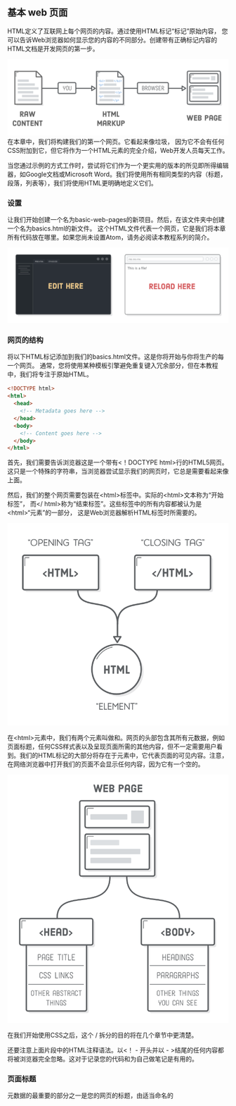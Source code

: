 ## 基本 web 页面

HTML定义了互联网上每个网页的内容。通过使用HTML标记“标记”原始内容，
您可以告诉Web浏览器如何显示您的内容的不同部分。创建带有正确标记内容的HTML文档是开发网页的第一步。

![Image](../images/basic-web-pages/1.png)
在本章中，我们将构建我们的第一个网页。它看起来像垃圾，
因为它不会有任何CSS附加到它，但它将作为一个HTML元素的完全介绍，Web开发人员每天工作。

当您通过示例的方式工作时，尝试将它们作为一个更实用的版本的所见即所得编辑器，如Google文档或Microsoft Word。我们将使用所有相同类型的内容（标题，段落，列表等），我们将使用HTML更明确地定义它们。

### 设置

让我们开始创建一个名为basic-web-pages的新项目。然后，在该文件夹中创建一个名为basics.html的新文件。
这个HTML文件代表一个网页，它是我们将本章所有代码放在哪里。如果您尚未设置Atom，请务必阅读本教程系列的简介。

![Image](../images/basic-web-pages/2.png)

### 网页的结构

将以下HTML标记添加到我们的basics.html文件。这是你将开始与你将生产的每一个网页。
通常，您将使用某种模板引擎避免重复键入冗余部分，但在本教程中，我们将专注于原始HTML。

```html
<!DOCTYPE html>
<html>
  <head>
    <!-- Metadata goes here -->
  </head>
  <body>
    <!-- Content goes here -->
  </body>
</html>
```

首先，我们需要告诉浏览器这是一个带有<！DOCTYPE html>行的HTML5网页。这只是一个特殊的字符串，当浏览器尝试显示我们的网页时，它总是需要看起来像上面。

然后，我们的整个网页需要包装在&lt;html&gt;标签中。实际的&lt;html&gt;文本称为“开始标签”，
而</ html>称为“结束标签”。这些标签中的所有内容都被认为是&lt;html&gt;“元素”的一部分，
这是Web浏览器解析HTML标签时所需要的。

![Image](../images/basic-web-pages/3.png)

在&lt;html&gt;元素中，我们有两个元素叫做<head>和<body>。网页的头部包含其所有元数据，例如页面标题，任何CSS样式表以及呈现页面所需的其他内容，但不一定需要用户看到。我们的HTML标记的大部分将存在于<body>元素中，它代表页面的可见内容。注意，在网络浏览器中打开我们的页面不会显示任何内容，因为它有一个空的<body>。

![Image](../images/basic-web-pages/4.png)

在我们开始使用CSS之后，这个<head> / <body>拆分的目的将在几个章节中更清楚。

还要注意上面片段中的HTML注释语法。以<！ - 开头并以 - >结尾的任何内容都将被浏览器完全忽略。这对于记录您的代码和为自己做笔记是有用的。

### 页面标题

元数据的最重要的部分之一是您的网页的标题，由适当命名的<title>元素定义。浏览器会在您的网页的标签中显示此信息，Google会在搜索引擎结果中显示此信息

请尝试更新我们的basic.html文件的<head>，以匹配以下内容：

```html
<!DOCTYPE html>
<html>
  <head>
    <title>Interneting Is Easy!</title>
  </head>
  <body>
    <!-- Content goes here -->
  </body>
</html>
```

当您在浏览器中重新载入网页时，您应该仍会看到一个空白网页，但您也会看到Interneting Is Easy！在浏览器标签：

![Image](../images/basic-web-pages/5.png)

请注意我们网页中的所有HTML标记如何整齐嵌套。确保没有重叠的元素是非常重要的。例如，<title>元素应在<head>中，因此您永远不想在结束</ title>标记之前添加结束</ head>标记：

```html
<!-- (Don't ever do this) -->
<head>
  <title>Interneting Is Easy!</head>
</title>
```

### 段落
标题都很好，但是让我们做一些我们可以看到的东西。 <p>元素将其中的所有文本标记为不同的段落。尝试将以下<p>元素添加到我们的网页正文：
```html
<!DOCTYPE html>
<html>
  <head>
    <title>Interneting Is Easy!</title>
  </head>
  <body>
    <p>First, we need to learn some basic HTML.</p>
  </body>
</html>
```
您现在应该可以在页面上看到一些内容。再次，因为这是我们想要显示的内容，它需要进入<body>元素，而不是<head>。

![Image](../images/basic-web-pages/6.png)

还要注意<p>和<title>元素如何缩进两次，而<body>和<head>缩进一次。缩进这样的嵌套元素是一个重要的最佳实践，使您的HTML更容易阅读其他开发人员（或自己，如果你回来5个月从现在，想要改变一些东西）。

由您和您的开发团队决定是否要对缩进使用空格或制表符。您可以在文本编辑器中的Atom > Preferences > Editor下设置此首选项，然后向下滚动到“标签类型”设置。

### 标题

标题就像Title，但它们实际上显示在页面上。 HTML提供六个级别的标题，并且相应的元素是：&lt;h1&gt;，&lt;h2&gt;，&lt;h3&gt;，...，&lt;h6&gt;。数字越高，标题越不突出。

页面上的第一个标题通常应为&lt;h1&gt;，因此我们在现有的&lt;p&gt;元素上方插入一个。第一个&lt;h1&gt;元素匹配文档的&lt;title&gt;是非常普遍的，因为它在这里：

```html
<body>
  <h1>Interneting Is Easy!</h1>
  <p>First, we need to learn some basic HTML.</p>
</body>
```

默认情况下，浏览器在较小的字体中呈现不太重要的标题。例如，让我们包括一个二级标题，看看会发生什么：

```html
<!DOCTYPE html>
<html>
  <head>
    <title>Interneting Is Easy!</title>
  </head>
  <body>
    <h1>Interneting Is Easy!</h1>
    <p>First, we need to learn some basic HTML.</p>

    <h2>Headings</h2>
    <p>Headings define the outline of your site. There are six levels of
    headings.</p>
  </body>
</html>
```

网页看起来像这样：
![Image](../images/basic-web-pages/7.png)

标题是标记内容不同部分的主要方式。他们定义您的网页的轮廓，人类和搜索引擎看到它，这使得选择相关的标题对于高质量的网页必不可少。

### 无序列表

每当您使用HTML标记包围一段文字时，都会为该文本添加新的含义。在<ul>标记中包含内容会告诉浏览器，其中的内容应该呈现为“无序列表”。要表示该列表中的各个项目，请将它们包装在<li>标记中，如下所示：

```html
<h2>Lists</h2>

<p>This is how you make an unordered list:</p>

<ul>
  <li>Add a "ul" element (it stands for unordered list)</li>
  <li>Add each item in its own "li" element</li>
  <li>They don't need to be in any particular order</li>
</ul>
```

将此标记添加到<body>元素（现有内容下方）后，您应该会看到一个带有每个<li>元素的专用项目符号的项目符号列表

![Image](../images/basic-web-pages/8.png)

HTML规范定义了关于什么元素可以进入其他元素的严格规则。在这种情况下，<ul>元素应该只包含<li>元素，这意味着你不应该这样写：

```html
<!--不要这样写-->
<ul>
  <p>Add a "ul" element (it stands for unordered list)</p>
</ul>
```
相反，您应该用<li>标记包装该段：
```html
<ul>
  <li><p>Add a "ul" element (it stands for unordered list)</p></li>
</ul>
```

我们如何知道<ul>只接受<li>元素并且<li>允许嵌套段落？因为[Mozilla开发人员网络（MDN）](https://developer.mozilla.org/en-US/docs/Web/HTML/Element/ul)这么说。 MDN是一个精湛的HTML元素引用。在本教程中，我们将尝试尽可能多地介绍如何使用基本HTML元素，但如果您不确定某个元素，请查询“MDN”。

### 有序列表

对于无序列表，重新排列<li>元素不应更改列表的含义。如果列表项的顺序很重要，您应该使用“有序列表”。要创建有序列表，只需将父<ul>元素更改为<ol>。将以下内容附加到basics.html的“列表”部分：

```html
<p>This is what an ordered list looks like:</p>

<ol>
  <li>Notice the new "ol" element wrapping everything</li>
  <li>But, the list item elements are the same</li>
  <li>Also note how the numbers increment on their own</li>
  <li>You should be noticing things is this precise order, because this is
      an ordered list</li>
</ol>
```

当您在浏览器中重新载入网页时，您会发现浏览器会自动为每个<li>元素增加计数。在[认识 CSS]()中，我们将学习如何更改显示哪种类型的数字。

![Image](../images/basic-web-pages/9.png)

无序列表和有序列表之间的区别似乎很蠢，但它确实对Web浏览器，搜索引擎，当然，人类读者有重要意义。这也比手动编号每个列表项更容易。

一步步步的过程，如食谱，指令，甚至内容表是有序列表的好候选，而<ul>列表更适合表示项目库存，产品特性，专业/普通比较和导航菜单。

### 重点（斜体）元素
到目前为止，我们只使用“块级元素”（也称为“流内容”）。内容的另一个主要类型是“内联元素”或“短语内容”，它们有点不同。块级元素始终绘制在一个新行上，而行内元素可以影响一行内任何位置的文本部分。

![Image](../images/basic-web-pages/10.png)

例如，<p>是块级元素，而<em>是影响段落内部文本跨度的内联元素。它代表“重点”，它通常显示为斜体文本。尝试在示例网页中添加一个演示强调文本的部分：

```html
<h2>Inline Elements</h2>

<p><em>Sometimes</em>, you need to draw attention to a particular word or
phrase.</p>
```

包含在<em>标签中的部分应以斜体显示，如下所示。注意线的一部分是如何受到影响的，这是内联元素的特征。在[CSS盒子模型]一章中，我们将了解内联和块元素如何对页面布局产生巨大影响。

![Image](../images/basic-web-pages/11.png)

为了防止它还没有沉没，真正重要的是你正确嵌套你的HTML元素。当您使用多个内联元素时，更容易混淆标记的顺序，因此请务必仔细检查您的标记是否如下所示：

```html
<!-- (Again, don't ever do this) -->
<p>This is some <em>emphasized text</p></em>
```

### strong (bold) 元素

如果您想要比<em>标签更强调，您可以使用<strong>。它是一个内联元素，就像<em>，看起来像这样：

```html
<p>Other times you need to <strong>strong</strong>ly emphasize the importance
of a word or phrase.</p>
```

它应该以粗体文本呈现，如下所示：

![Image](../images/basic-web-pages/12.png)

为了更多地关注你的一段文本，你可以在<em>元素中嵌入<strong>元素（反之亦然）。这将给你强烈和强调的文本：

```html
<p><em><strong>And sometimes you need to shout!</strong></em></p>
```

正如文本所示，这实际上是排版的等同排版。有一个阅读通过[Web排版]()一章前变得太疯狂与粗体和斜体字体。

![Image](../images/basic-web-pages/13.png)

### 结构与呈现

你可能会想知道为什么我们使用“strong”和“emphasis”而不是“italic”和“粗bold”。这使我们在HTML和CSS之间有一个重要的区别。 HTML标记应该提供关于您的语义信息 内容 - 不呈现信息。换句话说，HTML应该定义文档的结构，将其外观留给CSS。

![Image](../images/basic-web-pages/14.png)

过时的<b>和<i>元素是这种情况的典型示例。他们曾经分别代表“bold”和“italic”，但HTML5试图在文档的结构和其表示之间创建明确的分离。因此，用<em>替换<i>，因为除了斜体（例如，以不同的字体，不同的颜色或更大的尺寸）之外，可以以各种方式显示加强的文本。与<b>和<strong>相同。

我们将在[Hello，CSS]()中发现，我们可以改变浏览器的<strong>和<em>元素的默认渲染。这进一步说明了我们不应该将它称为HTML中的斜体或粗体文本，这是CSS的一个决定。

### 空的HTML元素

到目前为止，我们遇到的HTML标签要么封装文本内容（例如，<p>）或其他HTML元素（例如，<ol>）。这不是所有HTML元素的情况。其中一些可以是“空”或“自闭”。换行符和水平线是最常见的空元素。

#### 换行符

HTML将连续的空格，制表符或换行符（统称为“空格”）缩进一个空格。要查看我们正在谈论的内容，请将以下部分添加到我们的basics.html文件中：

```html
<h2>Empty Elements</h2>

<p>Thanks for reading! Interneting should be getting easier now.</p>

<p>Regards,
The Authors</p>
```

在上面的代码段中的Regards之后的换行符将被转换为空格，而不是显示为换行符

![Image](../images/basic-web-pages/15.png)

这种行为可能看起来很直观，但Web开发人员通常设置其文本编辑器将行长限制为大约80个字符。作为一个程序员，这种方式更容易管理代码，但是每个新行显示在呈现的页面将严重混乱想要的页面布局。

要告诉浏览器我们想要一个换行，我们需要使用一个明确的&lt;br/&gt;元素，如下所示：

```html
<p>Regards,<br/>
The Authors</p>
```

除了文字格式外， Haiku，音乐歌词和签名只是几个例子，它可能会派上用场。
![Image](../images/basic-web-pages/16.png)

但是，要非常小心，不要滥用&lt;br/&gt;标签。你使用的每一个都应该传达意义 - 你不应该使用它，说，在段落之间添加一堆空间：

```html
<!-- (不要这样做) -->
<p>This paragraph needs some space below it...</p>
<br/><br/><br/><br/><br/><br/><br/><br/>
<p>So, I added some hard line breaks.</p>
```
如上一节所讨论的，这种表现信息应该在你的CSS而不是你的HTML中定义。

#### 水平规则

&lt;hr/&gt;元素是一个“水平规则”，表示专题断点。从一个故事的一个场景到下一个场景或在一个字母和一个后记之间的过渡是当水平规则可能是合适的时候的好例子。例如：

```html
<h2>Empty Elements</h2>

<p>Thanks for reading! Interneting should be getting easier now.</p>

<p>Regards,<br/>
The Authors</p>

<hr/>

<p>P.S. This page might look like crap, but we'll fix that with some CSS
soon.</p>
```

本章的主题之一是内容（HTML）与演示文稿（CSS）的分离，而&lt;hr /&gt;没有什么不同。像&lt;em&gt;和&lt;strong&gt;，它有一个默认的外观（水平线），但一旦我们开始使用CSS，我们将能够渲染它作为更多的空间之间的部分，装饰口音字符，我们想要的任何东西。

![Image](../images/basic-web-pages/17.png)

&lt;hr /&gt;,&lt;br/&gt;应该携带的意义，当你只是为了美观显示一行不要使用它们。为此，您将需要使用CSS border属性，我们将在几个章节中讨论。

考虑&lt;hr /&gt;元素的另一种方法是，它比由新标题创建的分隔不太重要 元素，但比新的段落更有意义。

#### 可选的尾部斜杠

所有空HTML元素中的尾部斜杠（/）是完全可选的。以上代码段也可以这样标记（注意/在&lt;br&gt;和&lt;hr&gt;标签中缺少）：
```html
<p>Regards,<br>
The Authors</p>

<hr>
```

加与不加没有绝对正确，但一定要保持一致性。在本教程中，我们将包含尾随/字符，因为它清楚地表明它是一个自我关闭的元素。这将有助于防止您的眼睛在文档中的其他位置搜索结束标记。

### 总结

本章可能看起来像一个无休止的HTML元素列表，而且，它基本上是。 HTML很简单，直到它。网页由HTML元素组成，每个元素为其包含的文本添加不同的含义，元素可以嵌套在彼此之内。

我们在本章中做的是始终是Web开发过程的第一步 - 你需要在定义你想说什么（CSS）之前定义你想说什么（HTML）。希望我们在本章中创建的basics.html文件可以作为核心HTML元素的有用的快速参考。如果你偶然发生错误，它应该是什么样子：

![Image](../images/basic-web-pages/18.png)

我们讨论了如何编写HTML就像在所见即所得文档编辑器中操作内容一样。 HTML显然是一个更加手动的过程，但是权衡是它令人难以置信的灵活性。您可以将其显示在网页，移动设备，平板电脑或打印的纸张上，每个都有不同的布局。您甚至可以通过更改单行CSS重新设置多个文档的样式。 Microsoft Word没有接近HTML和CSS作为内容媒介的潜力。

在下一章中，我们将使用您每天将遇到的其他元素来完成HTML教育：链接和图像。对于更模糊的元素，我们将让您自己浏览MDN的[HTML元素引用](https://developer.mozilla.org/en-US/docs/Web/HTML/Element)。
